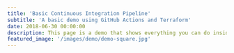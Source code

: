 ```yaml
---
title: 'Basic Continuous Integration Pipeline'
subtitle: 'A basic demo using GitHub Actions and Terraform'
date: 2018-06-30 00:00:00
description: This page is a demo that shows everything you can do inside portfolio and blog posts.
featured_image: '/images/demo/demo-square.jpg'
---
```


